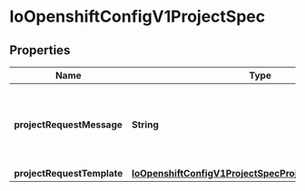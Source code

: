 
# IoOpenshiftConfigV1ProjectSpec

## Properties
Name | Type | Description | Notes
------------ | ------------- | ------------- | -------------
**projectRequestMessage** | **String** | projectRequestMessage is the string presented to a user if they are unable to request a project via the projectrequest api endpoint |  [optional]
**projectRequestTemplate** | [**IoOpenshiftConfigV1ProjectSpecProjectRequestTemplate**](IoOpenshiftConfigV1ProjectSpecProjectRequestTemplate.md) |  |  [optional]



